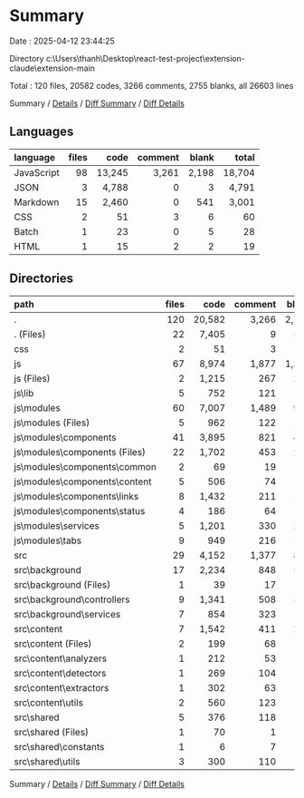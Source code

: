 # Summary

Date : 2025-04-12 23:44:25

Directory c:\\Users\\thanh\\Desktop\\react-test-project\\extension-claude\\extension-main

Total : 120 files,  20582 codes, 3266 comments, 2755 blanks, all 26603 lines

Summary / [Details](details.md) / [Diff Summary](diff.md) / [Diff Details](diff-details.md)

## Languages
| language | files | code | comment | blank | total |
| :--- | ---: | ---: | ---: | ---: | ---: |
| JavaScript | 98 | 13,245 | 3,261 | 2,198 | 18,704 |
| JSON | 3 | 4,788 | 0 | 3 | 4,791 |
| Markdown | 15 | 2,460 | 0 | 541 | 3,001 |
| CSS | 2 | 51 | 3 | 6 | 60 |
| Batch | 1 | 23 | 0 | 5 | 28 |
| HTML | 1 | 15 | 2 | 2 | 19 |

## Directories
| path | files | code | comment | blank | total |
| :--- | ---: | ---: | ---: | ---: | ---: |
| . | 120 | 20,582 | 3,266 | 2,755 | 26,603 |
| . (Files) | 22 | 7,405 | 9 | 555 | 7,969 |
| css | 2 | 51 | 3 | 6 | 60 |
| js | 67 | 8,974 | 1,877 | 1,332 | 12,183 |
| js (Files) | 2 | 1,215 | 267 | 245 | 1,727 |
| js\\lib | 5 | 752 | 121 | 91 | 964 |
| js\\modules | 60 | 7,007 | 1,489 | 996 | 9,492 |
| js\\modules (Files) | 5 | 962 | 122 | 128 | 1,212 |
| js\\modules\\components | 41 | 3,895 | 821 | 466 | 5,182 |
| js\\modules\\components (Files) | 22 | 1,702 | 453 | 254 | 2,409 |
| js\\modules\\components\\common | 2 | 69 | 19 | 6 | 94 |
| js\\modules\\components\\content | 5 | 506 | 74 | 42 | 622 |
| js\\modules\\components\\links | 8 | 1,432 | 211 | 142 | 1,785 |
| js\\modules\\components\\status | 4 | 186 | 64 | 22 | 272 |
| js\\modules\\services | 5 | 1,201 | 330 | 236 | 1,767 |
| js\\modules\\tabs | 9 | 949 | 216 | 166 | 1,331 |
| src | 29 | 4,152 | 1,377 | 862 | 6,391 |
| src\\background | 17 | 2,234 | 848 | 516 | 3,598 |
| src\\background (Files) | 1 | 39 | 17 | 14 | 70 |
| src\\background\\controllers | 9 | 1,341 | 508 | 316 | 2,165 |
| src\\background\\services | 7 | 854 | 323 | 186 | 1,363 |
| src\\content | 7 | 1,542 | 411 | 286 | 2,239 |
| src\\content (Files) | 2 | 199 | 68 | 54 | 321 |
| src\\content\\analyzers | 1 | 212 | 53 | 30 | 295 |
| src\\content\\detectors | 1 | 269 | 104 | 65 | 438 |
| src\\content\\extractors | 1 | 302 | 63 | 38 | 403 |
| src\\content\\utils | 2 | 560 | 123 | 99 | 782 |
| src\\shared | 5 | 376 | 118 | 60 | 554 |
| src\\shared (Files) | 1 | 70 | 1 | 10 | 81 |
| src\\shared\\constants | 1 | 6 | 7 | 6 | 19 |
| src\\shared\\utils | 3 | 300 | 110 | 44 | 454 |

Summary / [Details](details.md) / [Diff Summary](diff.md) / [Diff Details](diff-details.md)